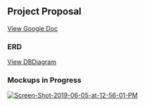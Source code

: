<a href="https://firebasestorage.googleapis.com/v0/b/colins-capstone-1558565262749.appspot.com/o/iFeel_Branding-04.png?alt=media&token=418a7273-3eff-4864-bcb7-9842ce9b6108" border="0"></a>

## Project Proposal

[View Google Doc](https://docs.google.com/document/d/1hx2exdDvMSnio_MYhV2RXHVlyCpPb_XdiCsZ8tdegUA/edit#)

### ERD

[View DBDiagram](https://dbdiagram.io/d/5cf7d48209a99609d6145183)


### Mockups in Progress
<a href="https://ibb.co/pPSBtDG"><img src="https://i.ibb.co/7zqdwc8/Screen-Shot-2019-06-05-at-12-56-01-PM.png" alt="Screen-Shot-2019-06-05-at-12-56-01-PM" border="0"></a>
